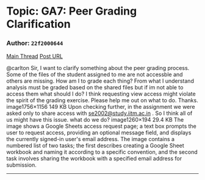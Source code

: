 # Topic: GA7: Peer Grading Clarification

### Author: `22f2000644`
[Main Thread](https://discourse.onlinedegree.iitm.ac.in/t/ga7-peer-grading-clarification/171515)
[Post URL](https://discourse.onlinedegree.iitm.ac.in/t/ga7-peer-grading-clarification/171515/1)

[post_number]: 1
@carlton Sir, I want to clarify something about the peer grading process. Some of the files of the student assigned to me are not accessble and others are missing. How am I to grade each thing? From what I understand analysis must be graded based on the shared files but if im not able to access them what should I do? I think requesting view access might violate the spirit of the grading exercise.
Please help me out on what to do. Thanks.
image1756×1156 149 KB
Upon checking further, in the assignment we were asked only to share access with se2002@study.iitm.ac.in . So I think all of us might have this issue. what do we do?
image1260×194 29.4 KB
The image shows a Google Sheets access request page;  a text box prompts the user to request access, providing an optional message field, and displays the currently signed-in user's email address.
The image contains a numbered list of two tasks; the first describes creating a Google Sheet workbook and naming it according to a specific convention, and the second task involves sharing the workbook with a specified email address for submission.

---
